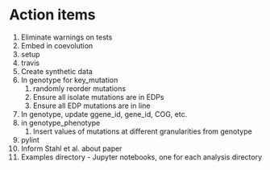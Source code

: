 # Action items
1. Eliminate warnings on tests
1. Embed in coevolution
1. setup
1. travis
1. Create synthetic data
  1. In genotype for key\_mutation
     1. randomly reorder mutations
     1. Ensure all isolate mutations are in EDPs
     1. Ensure all EDP mutations are in line
  1. In genotype, update ggene\_id, gene\_id, COG, etc.
  1. in genotype\_phenotype 
     1. Insert values of mutations at different granularities
        from genotype
1. pylint
1. Inform Stahl et al. about paper
1. Examples directory - Jupyter notebooks, one for each analysis directory
